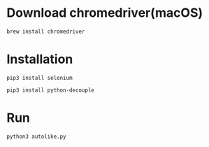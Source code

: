 # Download chromedriver(macOS)

```
brew install chromedriver
```

# Installation

```
pip3 install selenium

pip3 install python-decouple
```

# Run

```
python3 autolike.py
```
